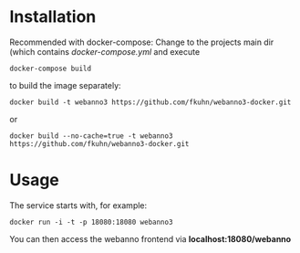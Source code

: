 Installation
============

Recommended with docker-compose:
Change to the projects main dir (which contains *docker-compose.yml* and execute 
```shell
docker-compose build 
```




to build the image separately:

```shell
docker build -t webanno3 https://github.com/fkuhn/webanno3-docker.git
```
or 
```shell
docker build --no-cache=true -t webanno3 https://github.com/fkuhn/webanno3-docker.git
```

Usage
=====
The service starts with, for example:

```shell
docker run -i -t -p 18080:18080 webanno3
```

You can then access the webanno frontend via **localhost:18080/webanno** 
